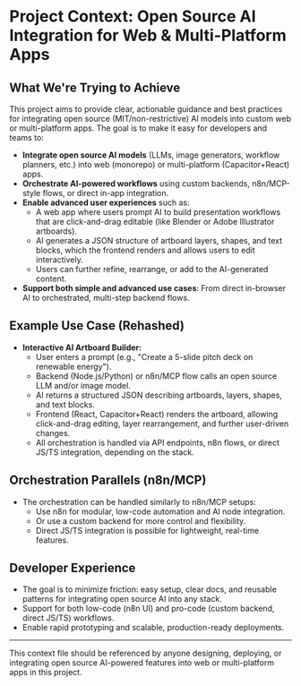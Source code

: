 # Project Context: Open Source AI Integration for Web & Multi-Platform Apps

## What We're Trying to Achieve

This project aims to provide clear, actionable guidance and best practices for integrating open source (MIT/non-restrictive) AI models into custom web or multi-platform apps. The goal is to make it easy for developers and teams to:

- **Integrate open source AI models** (LLMs, image generators, workflow planners, etc.) into web (monorepo) or multi-platform (Capacitor+React) apps.
- **Orchestrate AI-powered workflows** using custom backends, n8n/MCP-style flows, or direct in-app integration.
- **Enable advanced user experiences** such as:
  - A web app where users prompt AI to build presentation workflows that are click-and-drag editable (like Blender or Adobe Illustrator artboards).
  - AI generates a JSON structure of artboard layers, shapes, and text blocks, which the frontend renders and allows users to edit interactively.
  - Users can further refine, rearrange, or add to the AI-generated content.
- **Support both simple and advanced use cases**: From direct in-browser AI to orchestrated, multi-step backend flows.

## Example Use Case (Rehashed)

- **Interactive AI Artboard Builder:**
  - User enters a prompt (e.g., "Create a 5-slide pitch deck on renewable energy").
  - Backend (Node.js/Python) or n8n/MCP flow calls an open source LLM and/or image model.
  - AI returns a structured JSON describing artboards, layers, shapes, and text blocks.
  - Frontend (React, Capacitor+React) renders the artboard, allowing click-and-drag editing, layer rearrangement, and further user-driven changes.
  - All orchestration is handled via API endpoints, n8n flows, or direct JS/TS integration, depending on the stack.

## Orchestration Parallels (n8n/MCP)

- The orchestration can be handled similarly to n8n/MCP setups:
  - Use n8n for modular, low-code automation and AI node integration.
  - Or use a custom backend for more control and flexibility.
  - Direct JS/TS integration is possible for lightweight, real-time features.

## Developer Experience

- The goal is to minimize friction: easy setup, clear docs, and reusable patterns for integrating open source AI into any stack.
- Support for both low-code (n8n UI) and pro-code (custom backend, direct JS/TS) workflows.
- Enable rapid prototyping and scalable, production-ready deployments.

---

This context file should be referenced by anyone designing, deploying, or integrating open source AI-powered features into web or multi-platform apps in this project. 